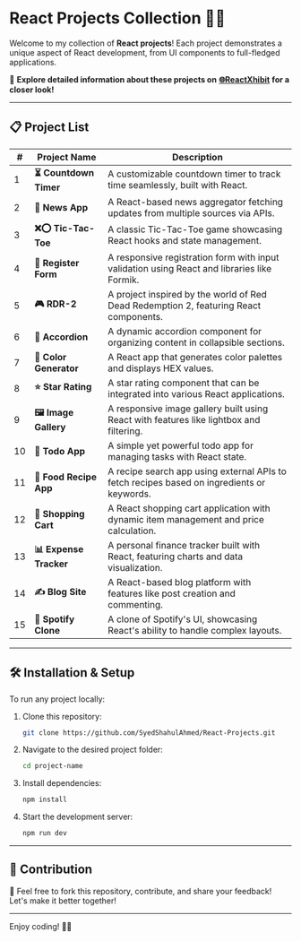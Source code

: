 # React Projects Collection 🚀🎨  

Welcome to my collection of **React projects**! Each project demonstrates a unique aspect of React development, from UI components to full-fledged applications.  

🔗 **Explore detailed information about these projects on** [**🌐ReactXhibit**](https://reactxhibit.example.com) **for a closer look!**  

---  

## 📋 Project List  

| #  | Project Name          | Description                                                                                 |
|----|-----------------------|---------------------------------------------------------------------------------------------|
| 1  | **⏳ Countdown Timer**   | A customizable countdown timer to track time seamlessly, built with React.                 |
| 2  | **📰 News App**          | A React-based news aggregator fetching updates from multiple sources via APIs.             |
| 3  | **❌⭕ Tic-Tac-Toe**       | A classic Tic-Tac-Toe game showcasing React hooks and state management.                    |
| 4  | **📝 Register Form**     | A responsive registration form with input validation using React and libraries like Formik.|
| 5  | **🎮 RDR-2**             | A project inspired by the world of Red Dead Redemption 2, featuring React components.      |
| 6  | **📂 Accordion**         | A dynamic accordion component for organizing content in collapsible sections.             |
| 7  | **🎨 Color Generator**   | A React app that generates color palettes and displays HEX values.                         |
| 8  | **⭐ Star Rating**       | A star rating component that can be integrated into various React applications.            |
| 9  | **🖼️ Image Gallery**     | A responsive image gallery built using React with features like lightbox and filtering.    |
| 10 | **📝 Todo App**          | A simple yet powerful todo app for managing tasks with React state.                        |
| 11 | **🍔 Food Recipe App**   | A recipe search app using external APIs to fetch recipes based on ingredients or keywords. |
| 12 | **🛒 Shopping Cart**     | A React shopping cart application with dynamic item management and price calculation.      |
| 13 | **📊 Expense Tracker**   | A personal finance tracker built with React, featuring charts and data visualization.      |
| 14 | **✍️ Blog Site**         | A React-based blog platform with features like post creation and commenting.               |
| 15 | **🎵 Spotify Clone**     | A clone of Spotify's UI, showcasing React's ability to handle complex layouts.             |  

---  

## 🛠️ Installation & Setup  

To run any project locally:  

1. Clone this repository:  
   ```bash  
   git clone https://github.com/SyedShahulAhmed/React-Projects.git  
   ```  

2. Navigate to the desired project folder:  
   ```bash  
   cd project-name  
   ```  

3. Install dependencies:  
   ```bash  
   npm install  
   ```  

4. Start the development server:  
   ```bash  
   npm run dev  
   ```  

---  

## 🌟 Contribution  

🤝 Feel free to fork this repository, contribute, and share your feedback! Let's make it better together!  

---  

Enjoy coding! 🚀✨  

